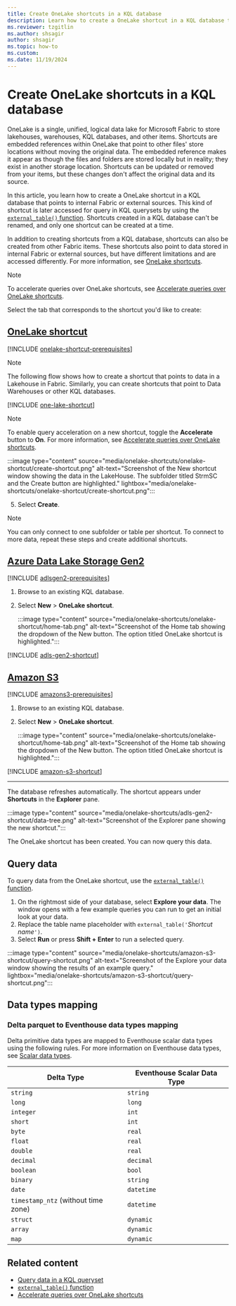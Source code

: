```yaml
---
title: Create OneLake shortcuts in a KQL database
description: Learn how to create a OneLake shortcut in a KQL database to query data from internal and external sources.
ms.reviewer: tzgitlin
ms.author: shsagir
author: shsagir
ms.topic: how-to
ms.custom:
ms.date: 11/19/2024
---
```


# Create OneLake shortcuts in a KQL database

OneLake is a single, unified, logical data lake for Microsoft Fabric to store lakehouses, warehouses, KQL databases, and other items. Shortcuts are embedded references within OneLake that point to other files' store locations without moving the original data. The embedded reference makes it appear as though the files and folders are stored locally but in reality; they exist in another storage location. Shortcuts can be updated or removed from your items, but these changes don't affect the original data and its source.

In this article, you learn how to create a OneLake shortcut in a KQL database that points to internal Fabric or external sources. This kind of shortcut is later accessed for query in KQL querysets by using the [`external_table()` function](/azure/data-explorer/kusto/query/externaltablefunction?context=/fabric/context/context). Shortcuts created in a KQL database can't be renamed, and only one shortcut can be created at a time.

In addition to creating shortcuts from a KQL database, shortcuts can also be created from other Fabric items. These shortcuts also point to data stored in internal Fabric or external sources, but have different limitations and are accessed differently. For more information, see [OneLake shortcuts](../onelake/onelake-shortcuts.md).

> [!NOTE]
> To accelerate queries over OneLake shortcuts, see [Accelerate queries over OneLake shortcuts](query-acceleration.md).

Select the tab that corresponds to the shortcut you'd like to create:

## [OneLake shortcut](#tab/onelake-shortcut)

[!INCLUDE [onelake-shortcut-prerequisites](includes/onelake-shortcut-prerequisites.md)]

> [!NOTE]
> The following flow shows how to create a shortcut that points to data in a Lakehouse in Fabric. Similarly, you can create shortcuts that point to Data Warehouses or other KQL databases. 

[!INCLUDE [one-lake-shortcut](includes/one-lake-shortcut.md)]

> [!NOTE]
> To enable query acceleration on a new shortcut, toggle the **Accelerate** button to **On**. For more information, see [Accelerate queries over OneLake shortcuts](query-acceleration.md). 

:::image type="content" source="media/onelake-shortcuts/onelake-shortcut/create-shortcut.png" alt-text="Screenshot of the New shortcut window showing the data in the LakeHouse. The subfolder titled StrmSC and the Create button are highlighted."  lightbox="media/onelake-shortcuts/onelake-shortcut/create-shortcut.png":::

5. Select **Create**.

> [!NOTE]
> You can only connect to one subfolder or table per shortcut. To connect to more data, repeat these steps and create additional shortcuts.

## [Azure Data Lake Storage Gen2](#tab/adlsgen2)

[!INCLUDE [adlsgen2-prerequisites](includes/adlsgen2-prerequisites.md)]

1. Browse to an existing KQL database.
1. Select **New** > **OneLake shortcut**.

    :::image type="content" source="media/onelake-shortcuts/onelake-shortcut/home-tab.png" alt-text="Screenshot of the Home tab showing the dropdown of the New button. The option titled OneLake shortcut is highlighted.":::

[!INCLUDE [adls-gen2-shortcut](../includes/adls-gen2-shortcut.md)]

## [Amazon S3](#tab/amazon-s3)

[!INCLUDE [amazons3-prerequisites](includes/amazons3-prerequisites.md)]

1. Browse to an existing KQL database.
1. Select **New** > **OneLake shortcut**.

    :::image type="content" source="media/onelake-shortcuts/onelake-shortcut/home-tab.png" alt-text="Screenshot of the Home tab showing the dropdown of the New button. The option titled OneLake shortcut is highlighted.":::

[!INCLUDE [amazon-s3-shortcut](../includes/amazon-s3-shortcut.md)]

---

The database refreshes automatically. The shortcut appears under **Shortcuts** in the **Explorer** pane.

:::image type="content" source="media/onelake-shortcuts/adls-gen2-shortcut/data-tree.png" alt-text="Screenshot of the Explorer pane showing the new shortcut.":::

The OneLake shortcut has been created. You can now query this data.

## Query data

To query data from the OneLake shortcut, use the [`external_table()` function](/azure/data-explorer/kusto/query/externaltablefunction?context=/fabric/context/context).

1. On the rightmost side of your database, select **Explore your data**. The window opens with a few example queries you can run to get an initial look at your data.
1. Replace the table name placeholder with `external_table('`*Shortcut name*`')`.
1. Select **Run** or press **Shift + Enter** to run a selected query.

:::image type="content" source="media/onelake-shortcuts/amazon-s3-shortcut/query-shortcut.png" alt-text="Screenshot of the Explore your data window showing the results of an example query."  lightbox="media/onelake-shortcuts/amazon-s3-shortcut/query-shortcut.png":::

## Data types mapping

### Delta parquet to Eventhouse data types mapping

 Delta primitive data types are mapped to Eventhouse scalar data types using the following rules. For more information on Eventhouse data types, see [Scalar data types](/azure/data-explorer/kusto/query/scalar-data-types/index?context=/fabric/context/context-rta&pivots=fabric).

| Delta Type | Eventhouse Scalar Data Type 
| --------------- | ----------------- 
| `string`     | `string` 
| `long` | `long` 
| `integer`  | `int` 
| `short` | `int`
| `byte` | `real`
| `float` | `real`
| `double` | `real`
| `decimal` | `decimal` 
| `boolean` | `bool`
| `binary` | `string`
| `date` | `datetime`
| `timestamp_ntz` (without time zone)| `datetime` 
| `struct` | `dynamic`
| `array` | `dynamic`
| `map` | `dynamic`

## Related content

* [Query data in a KQL queryset](kusto-query-set.md)
* [`external_table()` function](/azure/data-explorer/kusto/query/externaltablefunction?context=/fabric/context/context)
* [Accelerate queries over OneLake shortcuts](query-acceleration.md)

